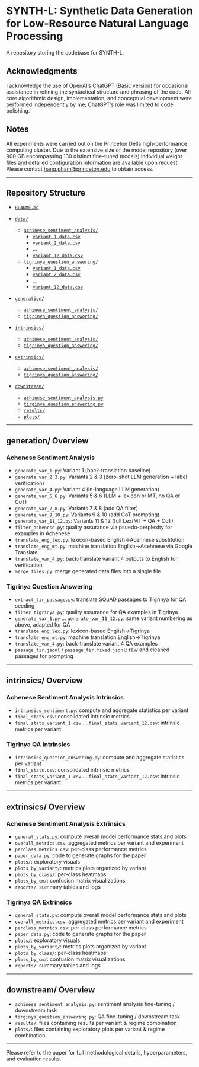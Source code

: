 # SYNTH-L: Synthetic Data Generation for Low-Resource Natural Language Processing
A repository storing the codebase for SYNTH-L.

## Acknowledgments
I acknowledge the use of OpenAI’s ChatGPT (Basic version) for occasional assistance in refining the syntactical structure and phrasing of the code. All core algorithmic design, implementation, and conceptual development were performed independently by me; ChatGPT’s role was limited to code polishing.

## Notes

All experiments were carried out on the Princeton Della high-performance computing cluster.  Due to the extensive size of the model repository (over 900 GB encompassing 130 distinct fine-tuned models) individual weight files and detailed configuration information are available upon request.  Please contact hang.pham@princeton.edu to obtain access.

---

## Repository Structure

- [`README.md`](README.md)
- [`data/`](data/)
  - [`achinese_sentiment_analysis/`](data/achinese_sentiment_analysis/)
    - [`variant_1_data.csv`](data/achinese_sentiment_analysis/variant_1_data.csv)
    - [`variant_2_data.csv`](data/achinese_sentiment_analysis/variant_2_data.csv)
    - …  
    - [`variant_12_data.csv`](data/achinese_sentiment_analysis/variant_12_data.csv)
  - [`tigrinya_question_answering/`](data/tigrinya_question_answering/)
    - [`variant_1_data.csv`](data/tigrinya_question_answering/variant_1_data.csv)
    - [`variant_2_data.csv`](data/tigrinya_question_answering/variant_2_data.csv)
    - …  
    - [`variant_12_data.csv`](data/tigrinya_question_answering/variant_12_data.csv)

- [`generation/`](generation/)
  - [`achinese_sentiment_analysis/`](generation/achinese_sentiment_analysis/)
  - [`tigrinya_question_answering/`](generation/tigrinya_question_answering/)

- [`intrinsics/`](intrinsics/)
  - [`achinese_sentiment_analysis/`](intrinsics/achinese_sentiment_analysis/)
  - [`tigrinya_question_answering/`](intrinsics/tigrinya_question_answering/)

- [`extrinsics/`](extrinsics/)
  - [`achinese_sentiment_analysis/`](extrinsics/achinese_sentiment_analysis/)
  - [`tigrinya_question_answering/`](extrinsics/tigrinya_question_answering/)

- [`downstream/`](downstream/)
  - [`achinese_sentiment_analysis.py`](downstream/achinese_sentiment_analysis.py)
  - [`tirginya_question_answering.py`](downstream/tirginya_question_answering.py)
  - [`results/`](downstream/results/)
  - [`plots/`](downstream/plots/)


---

## generation/ Overview

### Achenese Sentiment Analysis

- `generate_var_1.py`: Variant 1 (back-translation baseline)
- `generate_var_2_3.py`: Variants 2 & 3 (zero-shot LLM generation + label verification)
- `generate_var_4.py`: Variant 4 (in-language LLM generation)
- `generate_var_5_6.py`: Variants 5 & 6 (LLM + lexicon or MT, no QA or CoT)
- `generate_var_7_8.py`: Variants 7 & 8 (add QA filter)
- `generate_var_9_10.py`: Variants 9 & 10 (add CoT prompting)
- `generate_var_11_12.py`: Variants 11 & 12 (full Lex/MT + QA + CoT)
- `filter_achenese.py`: quality assurance via psuedo-perplexity for examples in Achenese
- `translate_eng_lex.py`: lexicon-based English→Acehnese substitution
- `translate_eng_mt.py`: machine translation English→Acehnese via Google Translate
- `translate_var_4.py`: back-translate variant 4 outputs to English for verification
- `merge_files.py`: merge generated data files into a single file

### Tigrinya Question Answering

- `extract_tir_passage.py`: translate SQuAD passages to Tigrinya for QA seeding
- `filter_tigrinya.py`: quality assurance for QA examples in Tigrinya 
- `generate_var_1.py` … `generate_var_11_12.py`: same variant numbering as above, adapted for QA
- `translate_eng_lex.py`: lexicon-based English→Tigrinya
- `translate_eng_mt.py`: machine translation English→Tigrinya
- `translate_var_4.py`: back-translate variant 4 QA examples
- `passage_tir.jsonl` / `passage_tir.fixed.jsonl`: raw and cleaned passages for prompting

---

## intrinsics/ Overview

### Achenese Sentiment Analysis Intrinsics

- `intrinsics_sentiment.py`: compute and aggregate statistics per variant
- `final_stats.csv`: consolidated intrinsic metrics
- `final_stats_variant_1.csv` … `final_stats_variant_12.csv`: intrinsic metrics per variant 

### Tigrinya QA Intrinsics

- `intrinsics_question_answering.py`: compute and aggregate statistics per variant
- `final_stats.csv`: consolidated intrinsic metrics
- `final_stats_variant_1.csv` … `final_stats_variant_12.csv`: intrinsic metrics per variant 

---

## extrinsics/ Overview

### Achenese Sentiment Analysis Extrinsics

- `general_stats.py`: compute overall model performance stats and plots
- `overall_metrics.csv`: aggregated metrics per variant and experiment
- `perclass_metrics.csv`: per-class performance metrics
- `paper_data.py`: code to generate graphs for the paper 
- `plots/`: exploratory visuals
- `plots_by_variant/`: metrics plots organized by variant
- `plots_by_class/`: per-class heatmaps
- `plots_by_cm/`: confusion matrix visualizations
- `reports/`: summary tables and logs

### Tigrinya QA Extrinsics

- `general_stats.py`: compute overall model performance stats and plots
- `overall_metrics.csv`: aggregated metrics per variant and experiment
- `perclass_metrics.csv`: per-class performance metrics
- `paper_data.py`: code to generate graphs for the paper 
- `plots/`: exploratory visuals
- `plots_by_variant/`: metrics plots organized by variant
- `plots_by_class/`: per-class heatmaps
- `plots_by_cm/`: confusion matrix visualizations
- `reports/`: summary tables and logs

---

## downstream/ Overview

- `achinese_sentiment_analysis.py`: sentiment analysis fine-tuning / downstream task
- `tirginya_question_answering.py`: QA fine-tuning / downstream task
- `results/`: files containing results per variant & regime combination
- `plots/`: files containing exploratory plots per variant & regime combination

---

Please refer to the paper for full methodological details, hyperparameters, and evaluation results.
